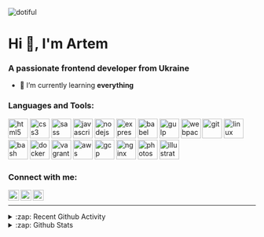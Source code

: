 <p align="left"> <img src="https://komarev.com/ghpvc/?username=dotiful" alt="dotiful" /> </p>

<h1>Hi 👋, I'm Artem</h1>
<h3>A passionate frontend developer from Ukraine</h3>

- 🌱 I’m currently learning **everything**

### Languages and Tools:

<p align="left">
  <img src="https://devicons.github.io/devicon/devicon.git/icons/html5/html5-original-wordmark.svg" alt="html5" width="40" height="40"/> 
  <img src="https://devicons.github.io/devicon/devicon.git/icons/css3/css3-original-wordmark.svg" alt="css3" width="40" height="40"/> 
  <img src="https://devicons.github.io/devicon/devicon.git/icons/sass/sass-original.svg" alt="sass" width="40" height="40"/> 
  <img src="https://devicons.github.io/devicon/devicon.git/icons/javascript/javascript-original.svg" alt="javascript" width="40" height="40"/> 
  <img src="https://devicons.github.io/devicon/devicon.git/icons/nodejs/nodejs-original-wordmark.svg" alt="nodejs" width="40" height="40"/> 
  <img src="https://devicons.github.io/devicon/devicon.git/icons/express/express-original-wordmark.svg" alt="express" width="40" height="40"/> 
  <img src="https://www.vectorlogo.zone/logos/babeljs/babeljs-icon.svg" alt="babel" width="40" height="40"/> 
  <img src="https://devicons.github.io/devicon/devicon.git/icons/gulp/gulp-plain.svg" alt="gulp" width="40" height="40"/> 
  <img src="https://devicons.github.io/devicon/devicon.git/icons/webpack/webpack-original.svg" alt="webpack" width="40" height="40"/>
  <!-- <img src="https://devicons.github.io/devicon/devicon.git/icons/mongodb/mongodb-original-wordmark.svg" alt="mongodb" width="40" height="40"/>  -->
  <img src="https://www.vectorlogo.zone/logos/git-scm/git-scm-icon.svg" alt="git" width="40" height="40"/> 
  <img src="https://devicons.github.io/devicon/devicon.git/icons/linux/linux-original.svg" alt="linux" width="40" height="40"/> 
  <img src="https://www.vectorlogo.zone/logos/gnu_bash/gnu_bash-icon.svg" alt="bash" width="40" height="40"/> 
  <img src="https://devicons.github.io/devicon/devicon.git/icons/docker/docker-original-wordmark.svg" alt="docker" width="40" height="40"/> 
  <img src="https://www.vectorlogo.zone/logos/vagrantup/vagrantup-icon.svg" alt="vagrant" width="40" height="40"/> 
  <img src="https://devicons.github.io/devicon/devicon.git/icons/amazonwebservices/amazonwebservices-original-wordmark.svg" alt="aws" width="40" height="40"/> 
  <img src="https://www.vectorlogo.zone/logos/google_cloud/google_cloud-icon.svg" alt="gcp" width="40" height="40"/> 
  <img src="https://devicons.github.io/devicon/devicon.git/icons/nginx/nginx-original.svg" alt="nginx" width="40" height="40"/> 
  <img src="https://devicons.github.io/devicon/devicon.git/icons/photoshop/photoshop-plain.svg" alt="photoshop" width="40" height="40"/> 
  <img src="https://www.vectorlogo.zone/logos/adobe_illustrator/adobe_illustrator-icon.svg" alt="illustrator" width="40" height="40"/> 
</p>

<!-- <br /> -->

### Connect with me:

<!-- <p align="center">
  <a href="https://twitter.com/artdevjs" target="blank"><img align="center" src="https://cdn.jsdelivr.net/npm/simple-icons@3.0.1/icons/twitter.svg" alt="artdevjs" height="30" width="30" /></a>
  <a href="https://stackoverflow.com/users/artem-medvedev" target="blank"><img align="center" src="https://cdn.jsdelivr.net/npm/simple-icons@3.0.1/icons/stackoverflow.svg" alt="artem-medvedev" height="30" width="30" /></a>
  <a href="https://codepen.io/artdevjs" target="blank"><img align="center" src="https://cdn.jsdelivr.net/npm/simple-icons@3.0.1/icons/codepen.svg" alt="artdevjs" height="30" width="30" /></a>
  <a href="https://dev.to/dotiful" target="blank"><img align="center" src="https://cdn.jsdelivr.net/npm/simple-icons@3.0.1/icons/dev-dot-to.svg" alt="dotiful" height="30" width="30" /></a>
</p> -->

[<img align="left" alt="dotiful | Twitter" width="22px" src="https://cdn.jsdelivr.net/npm/simple-icons@v3/icons/twitter.svg" />][twitter]
[<img align="left" alt="dotiful | CodePen" width="22px" src="https://cdn.jsdelivr.net/npm/simple-icons@v3/icons/codepen.svg" />][codepen]
[<img align="left" alt="dotiful | StackOverflow" width="22px" src="https://cdn.jsdelivr.net/npm/simple-icons@v3/icons/stackoverflow.svg" />][stackoverflow]

<br/>

---

<!-- <img align="left" src="https://github-readme-stats.vercel.app/api/top-langs/?username=dotiful&layout=compact&hide=html" alt="dotiful" /> -->

<details>
  <summary>:zap: Recent Github Activity</summary>
  
<!--START_SECTION:activity-->
1. 🗣 Commented on [#175](https://github.com/dotiful/firefox-scripts/issues/175) in [dotiful/firefox-scripts](https://github.com/dotiful/firefox-scripts)
2. 🗣 Commented on [#38](https://github.com/dotiful/web-template/issues/38) in [dotiful/web-template](https://github.com/dotiful/web-template)
3. 🗣 Commented on [#37](https://github.com/dotiful/web-template/issues/37) in [dotiful/web-template](https://github.com/dotiful/web-template)
4. 🗣 Commented on [#37](https://github.com/dotiful/web-template/issues/37) in [dotiful/web-template](https://github.com/dotiful/web-template)
<!--END_SECTION:activity-->

</details>

<details>
  <summary>:zap: Github Stats</summary>

  <!-- <img align="left" alt="codeSTACKr's Github Stats" src="https://github-readme-stats.codestackr.vercel.app/api?username=codeSTACKr&show_icons=true&hide_border=true" /> -->
  <img align="center" src="https://github-readme-stats.vercel.app/api?username=dotiful&show_icons=true" alt="dotiful" />
  <!-- <p>&nbsp;<img align="center" src="https://github-readme-stats.vercel.app/api?username=dotiful&show_icons=true" alt="dotiful" /></p> -->

</details>

[twitter]: https://twitter.com/artdevjs
[stackoverflow]: https://stackoverflow.com/users/3963194/artem-medvedev
[codepen]: https://codepen.io/artdevjs
